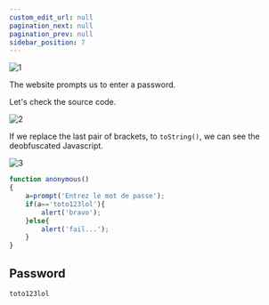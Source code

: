 ```yaml
---
custom_edit_url: null
pagination_next: null
pagination_prev: null
sidebar_position: 7
---
```


![1](https://github.com/Kunull/Write-ups/assets/110326359/2c98bf17-4cc6-40d6-b292-ebc5de7add60)

The website prompts us to enter a password.

Let's check the source code.

![2](https://github.com/Kunull/Write-ups/assets/110326359/745f1dc5-77fc-416e-854f-e2c6d64416a6)

If we replace the last pair of brackets, to `toString()`, we can see the deobfuscated Javascript.

![3](https://github.com/Kunull/Write-ups/assets/110326359/ec409420-00ef-4359-bfdb-82feeedd334f)

```js
function anonymous() 
{
	a=prompt('Entrez le mot de passe');
	if(a=='toto123lol'){
		alert('bravo');
	}else{
		alert('fail...');
	}
}
```

## Password
```
toto123lol
```
